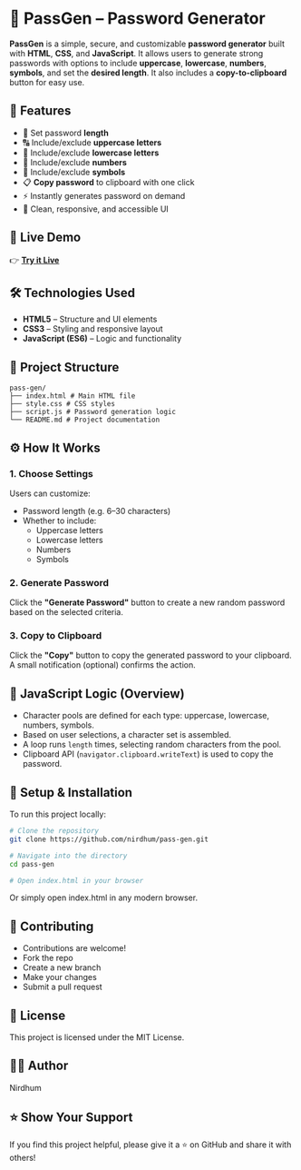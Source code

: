 # 🔐 PassGen – Password Generator

**PassGen** is a simple, secure, and customizable **password generator** built with **HTML**, **CSS**, and **JavaScript**. It allows users to generate strong passwords with options to include **uppercase**, **lowercase**, **numbers**, **symbols**, and set the **desired length**. It also includes a **copy-to-clipboard** button for easy use.

## 🌟 Features

- 🔢 Set password **length**
- 🔠 Include/exclude **uppercase letters**
- 🔡 Include/exclude **lowercase letters**
- 🔢 Include/exclude **numbers**
- 🔣 Include/exclude **symbols**
- 📋 **Copy password** to clipboard with one click
- ⚡ Instantly generates password on demand
- 🎨 Clean, responsive, and accessible UI

## 🚀 Live Demo

👉 [**Try it Live**](https://your-username.github.io/passgen)

## 🛠️ Technologies Used

- **HTML5** – Structure and UI elements
- **CSS3** – Styling and responsive layout
- **JavaScript (ES6)** – Logic and functionality

## 📁 Project Structure

```
pass-gen/
├── index.html # Main HTML file
├── style.css # CSS styles
├── script.js # Password generation logic
└── README.md # Project documentation
```

## ⚙️ How It Works

### 1. Choose Settings

Users can customize:

- Password length (e.g. 6–30 characters)
- Whether to include:
  - Uppercase letters
  - Lowercase letters
  - Numbers
  - Symbols

### 2. Generate Password

Click the **"Generate Password"** button to create a new random password based on the selected criteria.

### 3. Copy to Clipboard

Click the **"Copy"** button to copy the generated password to your clipboard. A small notification (optional) confirms the action.

## 🧠 JavaScript Logic (Overview)

- Character pools are defined for each type: uppercase, lowercase, numbers, symbols.
- Based on user selections, a character set is assembled.
- A loop runs `length` times, selecting random characters from the pool.
- Clipboard API (`navigator.clipboard.writeText`) is used to copy the password.

## 🔧 Setup & Installation

To run this project locally:

```bash
# Clone the repository
git clone https://github.com/nirdhum/pass-gen.git

# Navigate into the directory
cd pass-gen

# Open index.html in your browser
```

Or simply open index.html in any modern browser.

## 🙌 Contributing

- Contributions are welcome!
- Fork the repo
- Create a new branch
- Make your changes
- Submit a pull request

## 📄 License

This project is licensed under the MIT License.

## 👨‍💻 Author

Nirdhum

## ⭐️ Show Your Support

If you find this project helpful, please give it a ⭐️ on GitHub and share it with others!

